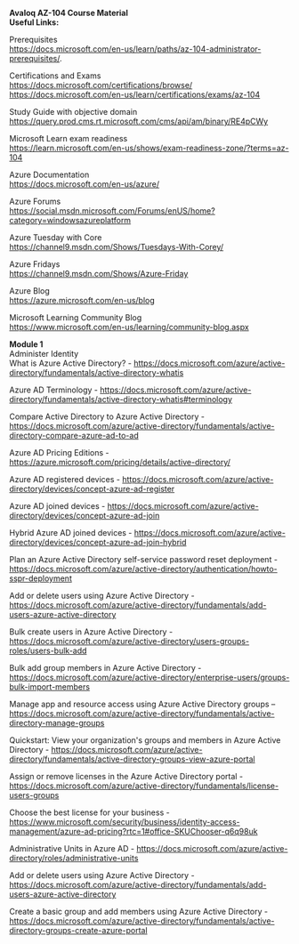 **Avaloq AZ-104 Course Material**<br />
**Useful Links:**</font><br />

Prerequisites<br />
https://docs.microsoft.com/en-us/learn/paths/az-104-administrator-prerequisites/.

Certifications and Exams<br />
https://docs.microsoft.com/certifications/browse/
https://docs.microsoft.com/en-us/learn/certifications/exams/az-104

Study Guide with objective domain<br />
https://query.prod.cms.rt.microsoft.com/cms/api/am/binary/RE4pCWy

Microsoft Learn exam readiness<br />
https://learn.microsoft.com/en-us/shows/exam-readiness-zone/?terms=az-104

Azure Documentation<br />
https://docs.microsoft.com/en-us/azure/

Azure Forums<br />
https://social.msdn.microsoft.com/Forums/enUS/home?category=windowsazureplatform

Azure Tuesday with Core<br />
https://channel9.msdn.com/Shows/Tuesdays-With-Corey/

Azure Fridays<br />
https://channel9.msdn.com/Shows/Azure-Friday

Azure Blog<br />
https://azure.microsoft.com/en-us/blog

Microsoft Learning Community Blog<br />
https://www.microsoft.com/en-us/learning/community-blog.aspx

**Module 1**<br />
Administer Identity<br />
What is Azure Active Directory? - https://docs.microsoft.com/azure/active-directory/fundamentals/active-directory-whatis

Azure AD Terminology - https://docs.microsoft.com/azure/active-directory/fundamentals/active-directory-whatis#terminology

Compare Active Directory to Azure Active Directory - https://docs.microsoft.com/azure/active-directory/fundamentals/active-directory-compare-azure-ad-to-ad

Azure AD Pricing Editions - https://azure.microsoft.com/pricing/details/active-directory/

Azure AD registered devices - https://docs.microsoft.com/azure/active-directory/devices/concept-azure-ad-register

Azure AD joined devices - https://docs.microsoft.com/azure/active-directory/devices/concept-azure-ad-join

Hybrid Azure AD joined devices - https://docs.microsoft.com/azure/active-directory/devices/concept-azure-ad-join-hybrid

Plan an Azure Active Directory self-service password reset deployment - https://docs.microsoft.com/azure/active-directory/authentication/howto-sspr-deployment

Add or delete users using Azure Active Directory - https://docs.microsoft.com/azure/active-directory/fundamentals/add-users-azure-active-directory

Bulk create users in Azure Active Directory - https://docs.microsoft.com/azure/active-directory/users-groups-roles/users-bulk-add

Bulk add group members in Azure Active Directory - https://docs.microsoft.com/azure/active-directory/enterprise-users/groups-bulk-import-members

Manage app and resource access using Azure Active Directory groups – https://docs.microsoft.com/azure/active-directory/fundamentals/active-directory-manage-groups

Quickstart: View your organization's groups and members in Azure Active Directory - https://docs.microsoft.com/azure/active-directory/fundamentals/active-directory-groups-view-azure-portal

Assign or remove licenses in the Azure Active Directory portal -  https://docs.microsoft.com/azure/active-directory/fundamentals/license-users-groups

Choose the best license for your business -  https://www.microsoft.com/security/business/identity-access-management/azure-ad-pricing?rtc=1#office-SKUChooser-q6q98uk

Administrative Units in Azure AD - https://docs.microsoft.com/azure/active-directory/roles/administrative-units

Add or delete users using Azure Active Directory - https://docs.microsoft.com/azure/active-directory/fundamentals/add-users-azure-active-directory

Create a basic group and add members using Azure Active Directory - https://docs.microsoft.com/azure/active-directory/fundamentals/active-directory-groups-create-azure-portal

